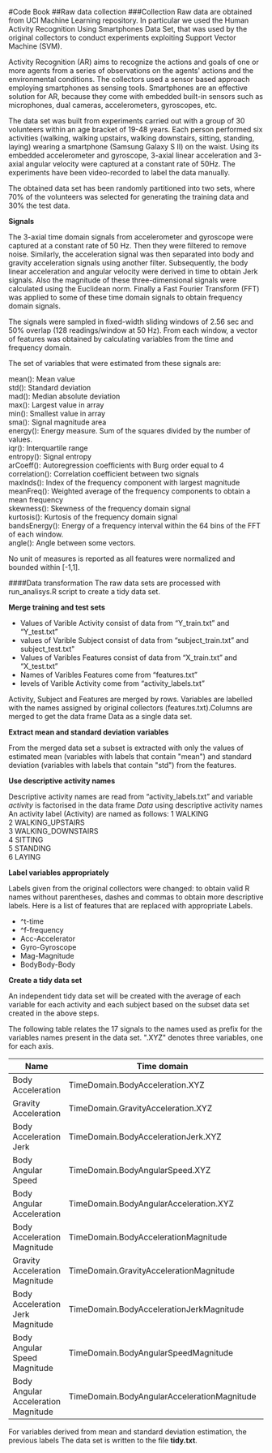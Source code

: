 #Code Book
##Raw data collection
###Collection
Raw data are obtained from UCI Machine Learning repository. In particular we used the Human Activity Recognition Using Smartphones Data Set, that was used by the original collectors to conduct experiments exploiting Support Vector Machine (SVM).   

Activity Recognition (AR) aims to recognize the actions and goals of one or more agents from a series of observations on the agents' actions and the environmental conditions. The collectors used a sensor based approach employing smartphones as sensing tools. Smartphones are an effective solution for AR, because they come with embedded built-in sensors such as microphones, dual cameras, accelerometers, gyroscopes, etc.  

The data set was built from experiments carried out with a group of 30 volunteers within an age bracket of 19-48 years. Each person performed six activities (walking, walking upstairs, walking downstairs, sitting, standing, laying) wearing a smartphone (Samsung Galaxy S II) on the waist. Using its embedded accelerometer and gyroscope, 3-axial linear acceleration and 3-axial angular velocity were captured at a constant rate of 50Hz. The experiments have been video-recorded to label the data manually.  

The obtained data set has been randomly partitioned into two sets, where 70% of the volunteers was selected for generating the training data and 30% the test data.  


**Signals**

The 3-axial time domain signals from accelerometer and gyroscope were captured at a constant rate of 50 Hz. Then they were filtered to remove noise. Similarly, the acceleration signal was then separated into body and gravity acceleration signals using another filter. Subsequently, the body linear acceleration and angular velocity were derived in time to obtain Jerk signals. Also the magnitude of these three-dimensional signals were calculated using the Euclidean norm. Finally a Fast Fourier Transform (FFT) was applied to some of these time domain signals to obtain frequency domain signals.  

The signals were sampled in fixed-width sliding windows of 2.56 sec and 50% overlap (128 readings/window at 50 Hz). From each window, a vector of features was obtained by calculating variables from the time and frequency domain.  

The set of variables that were estimated from these signals are:  

mean(): Mean value  
std(): Standard deviation  
mad(): Median absolute deviation  
max(): Largest value in array  
min(): Smallest value in array  
sma(): Signal magnitude area  
energy(): Energy measure. Sum of the squares divided by the number of values.  
iqr(): Interquartile range  
entropy(): Signal entropy  
arCoeff(): Autoregression coefficients with Burg order equal to 4  
correlation(): Correlation coefficient between two signals  
maxInds(): Index of the frequency component with largest magnitude  
meanFreq(): Weighted average of the frequency components to obtain a mean frequency  
skewness(): Skewness of the frequency domain signal  
kurtosis(): Kurtosis of the frequency domain signal  
bandsEnergy(): Energy of a frequency interval within the 64 bins of the FFT of each window.  
angle(): Angle between some vectors.  

No unit of measures is reported as all features were normalized and bounded within [-1,1].  

####Data transformation
The raw data sets are processed with run_analisys.R script to create a tidy data set.  

**Merge training and test sets**    

* Values of Varible Activity consist of data from “Y_train.txt” and “Y_test.txt”
* values of Varible Subject consist of data from “subject_train.txt” and subject_test.txt"
* Values of Varibles Features consist of data from “X_train.txt” and “X_test.txt”
* Names of Varibles Features come from “features.txt”
* levels of Varible Activity come from “activity_labels.txt”

Activity, Subject and Features are merged by rows. Variables are labelled with the names assigned by original collectors (features.txt).Columns are merged to get the data frame Data as a single data set.  


**Extract mean and standard deviation variables**  

From the merged data set a subset is extracted with only the values of estimated mean (variables with labels that contain "mean") and standard deviation (variables with labels that contain "std") from the features.  


**Use descriptive activity names**  

Descriptive activity names are read from “activity_labels.txt” and variable *activity* is factorised in the data frame *Data* using descriptive activity names
An activity label (Activity) are named as follows: 
1 WALKING  
2 WALKING_UPSTAIRS  
3 WALKING_DOWNSTAIRS  
4 SITTING  
5 STANDING  
6 LAYING  



**Label variables appropriately** 

Labels given from the original collectors were changed: to obtain valid R names without parentheses, dashes and commas to obtain more descriptive labels. Here is a list of features that are replaced with appropriate Labels.  
+ ^t-time  
+ ^f-frequency  
+ Acc-Accelerator  
+ Gyro-Gyroscope  
+ Mag-Magnitude  
+ BodyBody-Body


**Create a tidy data set**

An independent tidy data set will be created with the average of each variable for each activity and each subject based on the subset data set created in the above steps.  

The following table relates the 17 signals to the names used as prefix for the
variables names present in the data set. ".XYZ" denotes three variables, one for each axis.

Name                                  | Time domain                                 | Frequency domain
------------------------------------- | ------------------------------------------- | ------------------------------------------------
Body Acceleration                     | TimeDomain.BodyAcceleration.XYZ             | FrequencyDomain.BodyAcceleration.XYZ
Gravity Acceleration                  | TimeDomain.GravityAcceleration.XYZ          |
Body Acceleration Jerk                | TimeDomain.BodyAccelerationJerk.XYZ         | FrequencyDomain.BodyAccelerationJerk.XYZ
Body Angular Speed                    | TimeDomain.BodyAngularSpeed.XYZ             | FrequencyDomain.BodyAngularSpeed.XYZ
Body Angular Acceleration             | TimeDomain.BodyAngularAcceleration.XYZ      |
Body Acceleration Magnitude           | TimeDomain.BodyAccelerationMagnitude        | FrequencyDomain.BodyAccelerationMagnitude
Gravity Acceleration Magnitude        | TimeDomain.GravityAccelerationMagnitude     |
Body Acceleration Jerk Magnitude      | TimeDomain.BodyAccelerationJerkMagnitude    | FrequencyDomain.BodyAccelerationJerkMagnitude
Body Angular Speed Magnitude          | TimeDomain.BodyAngularSpeedMagnitude        | FrequencyDomain.BodyAngularSpeedMagnitude
Body Angular Acceleration Magnitude   | TimeDomain.BodyAngularAccelerationMagnitude | FrequencyDomain.BodyAngularAccelerationMagnitude

For variables derived from mean and standard deviation estimation, the previous labels
The data set is written to the file **tidy.txt**.

